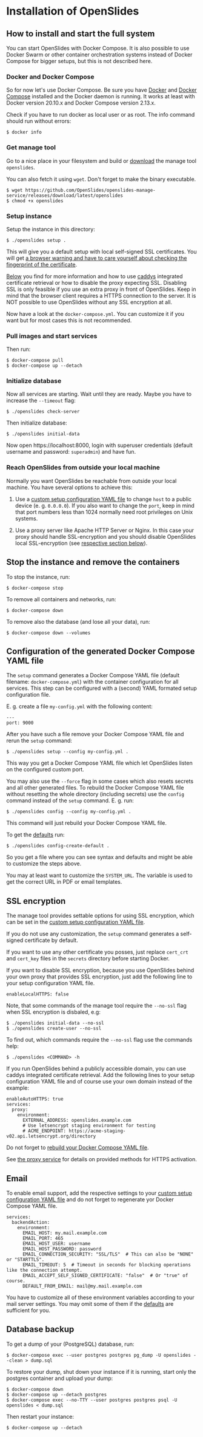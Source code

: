 # Installation of OpenSlides

## How to install and start the full system

You can start OpenSlides with Docker Compose. It is also possible to use Docker
Swarm or other container orchestration systems instead of Docker Compose for
bigger setups, but this is not described here.


### Docker and Docker Compose

So for now let's use Docker Compose. Be sure you have
[Docker](https://docs.docker.com/engine/) and [Docker
Compose](https://docs.docker.com/compose/) installed and the Docker daemon is
running. It works at least with Docker version 20.10.x and Docker Compose
version 2.13.x.

Check if you have to run docker as local user or as root. The info command
should run without errors:

    $ docker info


### Get manage tool

Go to a nice place in your filesystem and build or
[download](https://github.com/OpenSlides/openslides-manage-service/releases) the
manage tool `openslides`.

You can also fetch it using `wget`. Don't forget to make the binary executable.

    $ wget https://github.com/OpenSlides/openslides-manage-service/releases/download/latest/openslides
    $ chmod +x openslides


### Setup instance

Setup the instance in this directory:

    $ ./openslides setup .

This will give you a default setup with local self-signed SSL certificates. You
will get [a browser warning and have to care yourself about checking the
fingerprint of the
certificate](https://en.wikipedia.org/wiki/Self-signed_certificate).

[Below](#SSL-encryption) you find for more information and how to use
[caddys](proxy) integrated certificate retrieval or how to disable the proxy
expecting SSL. Disabling SSL is only feasible if you use an extra proxy in front
of OpenSlides. Keep in mind that the browser client requires a HTTPS connection
to the server. It is NOT possible to use OpenSlides without any SSL encryption
at all.

Now have a look at the `docker-compose.yml`. You can customize it if you want
but for most cases this is not recommended.


### Pull images and start services

Then run:

    $ docker-compose pull
    $ docker-compose up --detach


### Initialize database

Now all services are starting. Wait until they are ready. Maybe you have to
increase the `--timeout` flag:

    $ ./openslides check-server

Then initialize database:

    $ ./openslides initial-data

Now open https://localhost:8000, login with superuser credentials (default
username and password: `superadmin`) and have fun.


### Reach OpenSlides from outside your local machine

Normally you want OpenSlides be reachable from outside your local machine. You
have several options to achieve this:

1. Use a [custom setup configuration YAML
   file](#Configuration-of-the-generated-Docker-Compose-YAML-file) to change
   `host` to a public device (e. g. `0.0.0.0`). If you also want to change the
   `port`, keep in mind that port numbers less than 1024 normally need root
   privileges on Unix systems.

2. Use a proxy server like Apache HTTP Server or Nginx. In this case your proxy
   should handle SSL-encryption and you should disable OpenSlides local
   SSL-encryption (see [respective section below](#SSL-encryption)).



## Stop the instance and remove the containers

To stop the instance, run:

    $ docker-compose stop

To remove all containers and networks, run:

    $ docker-compose down

To remove also the database (and lose all your data), run:

    $ docker-compose down --volumes



## Configuration of the generated Docker Compose YAML file

The `setup` command generates a Docker Compose YAML file (default filename:
`docker-compose.yml`) with the container configuration for all services. This
step can be configured with a (second) YAML formated setup configuration file.

E. g. create a file `my-config.yml` with the following content:

    ---
    port: 9000

After you have such a file remove your Docker Compose YAML file and rerun the
`setup` command:

    $ ./openslides setup --config my-config.yml .

This way you get a Docker Compose YAML file which let OpenSlides listen on the
configured custom port.

You may also use  the `--force` flag in some cases which also resets secrets and
all other generated files. To rebuild the Docker Compose YAML file without
resetting the whole directory (including secrets) use the `config` command
instead of the `setup` command. E. g. run:

    $ ./openslides config --config my-config.yml .

This command will just rebuild your Docker Compose YAML file.

To get the [defaults](pkg/config/default-config.yml) run:

    $ ./openslides config-create-default .

So you get a file where you can see syntax and defaults and might be able to
customize the steps above.

You may at least want to customize the `SYSTEM_URL`. The variable is used to get
the correct URL in PDF or email templates.



## SSL encryption

The manage tool provides settable options for using SSL encryption, which can be
set in the [custom setup configuration YAML
file](#Configuration-of-the-generated-Docker-Compose-YAML-file).

If you do not use any customization, the `setup` command generates a self-signed
certificate by default.

If you want to use any other certificate you posses, just replace `cert_crt` and
`cert_key` files in the `secrets` directory before starting Docker.

If you want to disable SSL encryption, because you use OpenSlides behind your
own proxy that provides SSL encryption, just add the following line to your
setup configuration YAML file.

    enableLocalHTTPS: false

Note, that some commands of the manage tool require the `--no-ssl` flag when SSL encryption is disbaled, e.g:

    $ ./openslides initial-data --no-ssl
    $ ./openslides create-user --no-ssl
    
To find out, which commands require the `--no-ssl` flag use the commands help:

    $ ./openslides <COMMAND> -h

If you run OpenSlides behind a publicly accessible domain, you can use caddys
integrated certificate retrieval. Add the following lines to your setup
configuration YAML file and of course use your own domain instead of the
example:

    enableAutoHTTPS: true
    services:
      proxy:
        environment:
          EXTERNAL_ADDRESS: openslides.example.com
          # Use letsencrypt staging environment for testing
          # ACME_ENDPOINT: https://acme-staging-v02.api.letsencrypt.org/directory

Do not forget to [rebuild your Docker Compose YAML
file](#Configuration-of-the-generated-Docker-Compose-YAML-file).

See [the proxy service](https://github.com/OpenSlides/OpenSlides/blob/main/proxy) for
details on provided methods for HTTPS activation.



## Email

To enable email support, add the respective settings to your [custom setup
configuration YAML
file](#Configuration-of-the-generated-Docker-Compose-YAML-file) and do not
forget to regenerate yor Docker Compose YAML file.

    services:
      backendAction:
        environment:
          EMAIL_HOST: my.mail.example.com
          EMAIL_PORT: 465
          EMAIL_HOST_USER: username
          EMAIL_HOST_PASSWORD: password
          EMAIL_CONNECTION_SECURITY: "SSL/TLS"  # This can also be "NONE" or "STARTTLS".
          EMAIL_TIMEOUT: 5  # Timeout in seconds for blocking operations like the connection attempt.
          EMAIL_ACCEPT_SELF_SIGNED_CERTIFICATE: "false"  # Or "true" of course.
          DEFAULT_FROM_EMAIL: mail@my.mail.example.com

You have to customize all of these environment variables according to your mail
server settings. You may omit some of them if the
[defaults](https://github.com/OpenSlides/openslides-backend/blob/main/openslides_backend/action/mixins/send_email_mixin.py)
are sufficient for you.



## Database backup

To get a dump of your (PostgreSQL) database, run:

    $ docker-compose exec --user postgres postgres pg_dump -U openslides --clean > dump.sql

To restore your dump, shut down your instance if it is running, start only the
postgres container and upload your dump:

    $ docker-compose down
    $ docker-compose up --detach postgres
    $ docker-compose exec --no-TTY --user postgres postgres psql -U openslides < dump.sql

Then restart your instance:

    $ docker-compose up --detach
